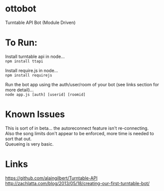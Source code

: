 ottobot
=======

Turntable API Bot (Module Driven)

To Run:
=======
Install turntable api in node...  
``npm install ttapi``

Install require.js in node...  
``npm install requirejs``

Run the bot app using the auth/user/room of your bot (see links section for more detail)...  
``node app.js [auth] [userid] [roomid]``

Known Issues
============
This is sort of in beta... the autoreconnect feature isn't re-connecting.  
Also the song limits don't appear to be enforced, more time is needed to sort that out.  
Queueing is very basic.

Links
=====
https://github.com/alaingilbert/Turntable-API  
http://zachlatta.com/blog/2013/05/18/creating-our-first-turntable-bot/  

